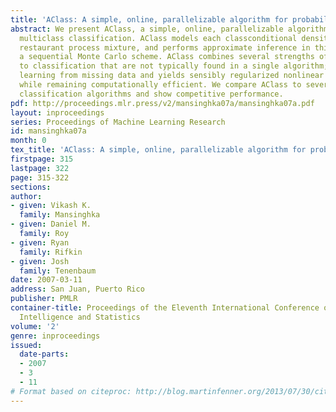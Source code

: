 ```yaml
---
title: 'AClass: A simple, online, parallelizable algorithm for probabilistic classification'
abstract: We present AClass, a simple, online, parallelizable algorithm for supervised
  multiclass classification. AClass models each classconditional density as a Chinese
  restaurant process mixture, and performs approximate inference in this model using
  a sequential Monte Carlo scheme. AClass combines several strengths of previous approaches
  to classification that are not typically found in a single algorithm; it supports
  learning from missing data and yields sensibly regularized nonlinear decision boundaries
  while remaining computationally efficient. We compare AClass to several standard
  classification algorithms and show competitive performance.
pdf: http://proceedings.mlr.press/v2/mansinghka07a/mansinghka07a.pdf
layout: inproceedings
series: Proceedings of Machine Learning Research
id: mansinghka07a
month: 0
tex_title: 'AClass: A simple, online, parallelizable algorithm for probabilistic classification'
firstpage: 315
lastpage: 322
page: 315-322
sections: 
author:
- given: Vikash K.
  family: Mansinghka
- given: Daniel M.
  family: Roy
- given: Ryan
  family: Rifkin
- given: Josh
  family: Tenenbaum
date: 2007-03-11
address: San Juan, Puerto Rico
publisher: PMLR
container-title: Proceedings of the Eleventh International Conference on Artificial
  Intelligence and Statistics
volume: '2'
genre: inproceedings
issued:
  date-parts:
  - 2007
  - 3
  - 11
# Format based on citeproc: http://blog.martinfenner.org/2013/07/30/citeproc-yaml-for-bibliographies/
---
```

